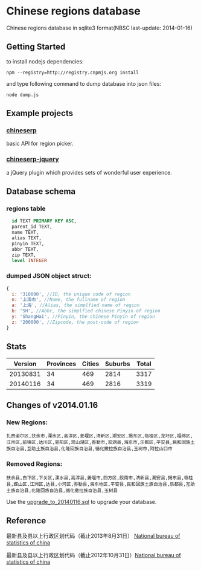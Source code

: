 # Chinese regions database

Chinese regions database in sqlite3 format(NBSC last-update: 2014-01-16)

## Getting Started

to install nodejs dependencies:

```
npm --registry=http://registry.cnpmjs.org install
```

and type following command to dump database into json files:
```
node dump.js
```

## Example projects

### [chineserp][crp]
basic API for region picker.

### [chineserp-jquery][crp]
a jQuery plugin which provides sets of wonderful user experience.

## Database schema

### regions table
```sql
  id TEXT PRIMARY KEY ASC, 
  parent_id TEXT, 
  name TEXT, 
  alias TEXT, 
  pinyin TEXT, 
  abbr TEXT, 
  zip TEXT, 
  level INTEGER
```

### dumped JSON object struct:
```javascript
{
  i: '310000', //ID, the unique code of region
  n: '上海市', //Name, the fullname of region
  a: '上海', //Alias, the simplfied name of region
  b: 'SH', //Abbr, the simplfied chinese Pinyin of region
  y: 'ShangHai', //Pinyin, the chinese Pinyin of region
  z: '200000', //Zipcode, the post-code of region
}
```

## Stats

| Version  | Provinces | Cities | Suburbs | Total |
| -------- | --------- | ------ | ------- | ----- |
| 20130831 | 34        | 469    | 2814    | 3317  |
| 20140116 | 34        | 469    | 2816    | 3319  |

## Changes of v2014.01.16

### New Regions:

    扎赉诺尔区,扶余市,溧水区,高淳区,姜堰区,清新区,潮安区,揭东区,临桂区,龙圩区,福绵区,江州区,前锋区,达川区,恩阳区,观山湖区,弥勒市,双湖县,海东市,乐都区,平安县,民和回族土族自治县,互助土族自治县,化隆回族自治县,循化撒拉族自治县,玉树市,阿拉山口市

### Removed Regions:

    扶余县,白下区,下关区,溧水县,高淳县,姜堰市,四方区,胶南市,清新县,潮安县,揭东县,临桂县,蝶山区,江洲区,达县,小河区,弥勒县,海东地区,平安县,民和回族土族自治县,乐都县,互助土族自治县,化隆回族自治县,循化撒拉族自治县,玉树县

Use the [upgrade_to_20140116.sql](upgrade_to_20140116.sql) to upgrade your database. 

## Reference

最新县及县以上行政区划代码（截止2013年8月31日） [National bureau of statistics of china][stats2014]

最新县及县以上行政区划代码（截止2012年10月31日）[National bureau of statistics of china][stats2013]

[stats2013]: http://www.stats.gov.cn/tjsj/tjbz/xzqhdm/201301/t20130118_38316.html
[stats2014]: http://www.stats.gov.cn/tjsj/tjbz/xzqhdm/201401/t20140116_501070.html
[crp]: https://github.com/xixilive/chineserp
[jcrp]: https://github.com/xixilive/chineserp-jquery